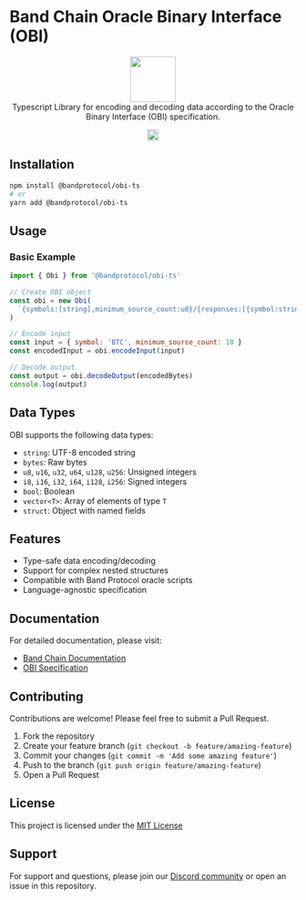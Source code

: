 # Band Chain Oracle Binary Interface (OBI)

<p align="center">
  <img src="https://avatars.githubusercontent.com/u/39086992?s=200&v=4" width="80"><br />
Typescript Library for encoding and decoding data according to the Oracle Binary Interface (OBI) specification.
</p>

<p align="center" width="100%">
   <a href="https://github.com/bandprotocol/bandchainjs/blob/main/LICENSE"><img height="20" src="https://img.shields.io/badge/license-MIT-blue.svg"></a>
</p>

## Installation

```bash
npm install @bandprotocol/obi-ts
# or
yarn add @bandprotocol/obi-ts
```

## Usage

### Basic Example

```javascript
import { Obi } from '@bandprotocol/obi-ts'

// Create OBI object
const obi = new Obi(
  `{symbols:[string],minimum_source_count:u8}/{responses:[{symbol:string,response_code:u8,rate:u64}]}`
)

// Encode input
const input = { symbol: 'BTC', minimum_source_count: 10 }
const encodedInput = obi.encodeInput(input)

// Decode output
const output = obi.decodeOutput(encodedBytes)
console.log(output)
```

## Data Types

OBI supports the following data types:

- `string`: UTF-8 encoded string
- `bytes`: Raw bytes
- `u8`, `u16`, `u32`, `u64`, `u128`, `u256`: Unsigned integers
- `i8`, `i16`, `i32`, `i64`, `i128`, `i256`: Signed integers
- `bool`: Boolean
- `vector<T>`: Array of elements of type `T`
- `struct`: Object with named fields

## Features

- Type-safe data encoding/decoding
- Support for complex nested structures
- Compatible with Band Protocol oracle scripts
- Language-agnostic specification

## Documentation

For detailed documentation, please visit:

- [Band Chain Documentation](https://docs.bandchain.org/)
- [OBI Specification](https://docs.bandchain.org/develop/developer-guides/obi)

## Contributing

Contributions are welcome! Please feel free to submit a Pull Request.

1. Fork the repository
2. Create your feature branch (`git checkout -b feature/amazing-feature`)
3. Commit your changes (`git commit -m 'Add some amazing feature'`)
4. Push to the branch (`git push origin feature/amazing-feature`)
5. Open a Pull Request

## License

This project is licensed under the [MIT License](/LICENSE)

## Support

For support and questions, please join our [Discord community](https://discord.com/invite/3t4bsY7) or open an issue in this repository.

